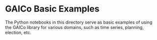 # GAICo Basic Examples

The Python notebooks in this directory serve as basic examples of using the GAICo library for various domains, such as time series, planning, election, etc.
